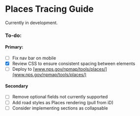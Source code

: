 # Places Tracing Guide

Currently in development.

### To-do:

#### Primary:

- [ ] Fix nav bar on mobile
- [X] Review CSS to ensure consistent spacing between elements
- [ ] Deploy to [www.nps.gov/npmap/tools/places/](www.nps.gov/npmap/tools/places/)

#### Secondary

- [ ] Remove optional fields not currently supported
- [ ] Add road styles as Places rendering (pull from iD)
- [ ] Consider implementing sections as collapsable